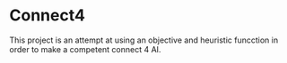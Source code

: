 # Connect4

This project is an attempt at using an objective and heuristic funcction in order to make a competent connect 4 AI. 
